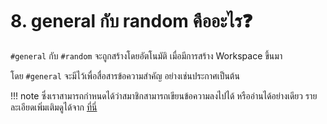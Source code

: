 # 8. general กับ random คืออะไร❓

`#general` กับ `#random` จะถูกสร้างโดยอัตโนมัติ เมื่อมีการสร้าง Workspace ขึ้นมา

โดย `#general` จะมีไว้เพื่อสื่อสารข้อความสำคัญ อย่างเช่นประกาศเป็นต้น 

!!! note
    ซึ่งเราสามารถกำหนดได้ว่าสมาชิกสามารถเขียนข้อความลงไปได้ หรืออ่านได้อย่างเดียว รายละเอียดเพิ่มเติมดูได้จาก [ที่นี่](https://slack.com/help/articles/220105027-Use-the-general-channel-to-share-announcements)